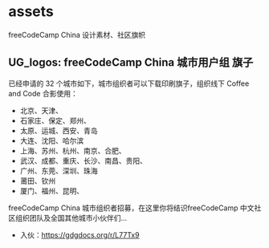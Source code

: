 # assets
freeCodeCamp China 设计素材、社区旗帜

## UG_logos: freeCodeCamp China 城市用户组 旗子
已经申请的 32 个城市如下，城市组织者可以下载印刷旗子，组织线下 Coffee and  Code 合影使用：
* 北京、天津、
* 石家庄、保定、郑州、
* 太原、运城、西安、青岛
* 大连、沈阳、哈尔滨
* 上海、苏州、杭州、南京、合肥、
* 武汉、成都、重庆、长沙、南昌、贵阳、
* 广州、东莞、深圳、珠海
* 莆田、钦州
* 厦门、福州、昆明、

freeCodeCamp China 城市组织者招募，在这里你将结识freeCodeCamp 中文社区组织团队及全国其他城市小伙伴们...
* 入伙：https://gdgdocs.org/r/L77Tx9
